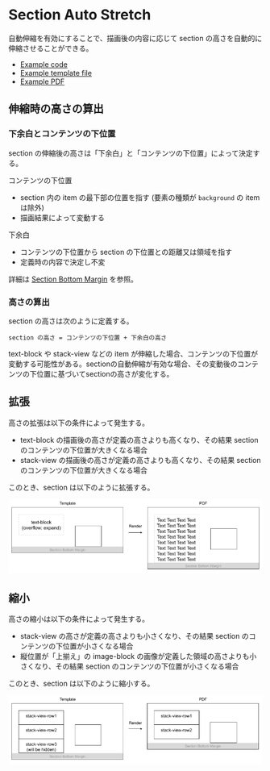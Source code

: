 # Section Auto Stretch

自動伸縮を有効にすることで、描画後の内容に応じて section の高さを自動的に伸縮させることができる。

- [Example code](test_section_report_section_auto_stretch.rb)
- [Example template file](template.tlf)
- [Example PDF](expect.pdf)

## 伸縮時の高さの算出

### 下余白とコンテンツの下位置

section の伸縮後の高さは「下余白」と「コンテンツの下位置」によって決定する。

コンテンツの下位置
- section 内の item の最下部の位置を指す (要素の種類が `background` の item は除外)
- 描画結果によって変動する

下余白
- コンテンツの下位置から section の下位置との距離又は領域を指す
- 定義時の内容で決定し不変

詳細は [Section Bottom Margin](../section_report_section_bottom_margin/README.md) を参照。

### 高さの算出

section の高さは次のように定義する。

```
section の高さ = コンテンツの下位置 + 下余白の高さ
```

text-block や stack-view などの item が伸縮した場合、コンテンツの下位置が変動する可能性がある。sectionの自動伸縮が有効な場合、その変動後のコンテンツの下位置に基づいてsectionの高さが変化する。

## 拡張

高さの拡張は以下の条件によって発生する。

- text-block の描画後の高さが定義の高さよりも高くなり、その結果 section のコンテンツの下位置が大きくなる場合
- stack-view の描画後の高さが定義の高さよりも高くなり、その結果 section のコンテンツの下位置が大きくなる場合

このとき、section は以下のように拡張する。

![](images/auto-stretch-expand.png)

## 縮小

高さの縮小は以下の条件によって発生する。

- stack-view の高さが定義の高さよりも小さくなり、その結果 section のコンテンツの下位置が小さくなる場合
- 縦位置が「上揃え」の image-block の画像が定義した領域の高さよりも小さくなり、その結果 section のコンテンツの下位置が小さくなる場合

このとき、section は以下のように縮小する。

![](images/auto-stretch-shrink.png)
